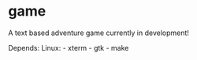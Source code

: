 game
====
A text based adventure game currently in development!

Depends:
  Linux:
    - xterm
    - gtk
    - make
